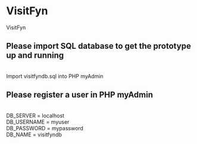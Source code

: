# VisitFyn
 VisitFyn

<h2>Please import SQL database to get the prototype up and running</h2>
 <br>
 Import visitfyndb.sql into PHP myAdmin
<br>
<h2>Please register a user in PHP myAdmin</h2>
<br>
DB_SERVER = localhost <br>
DB_USERNAME = myuser <br>
DB_PASSWORD = mypassword <br>
DB_NAME = visitfyndb <br>
